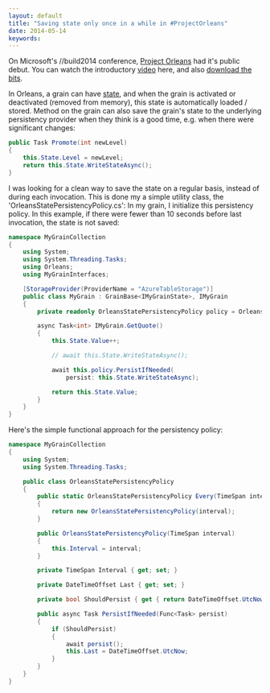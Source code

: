 ```yaml
---
layout: default
title: "Saving state only once in a while in #ProjectOrleans"
date: 2014-05-14
keywords: 
---
```


On Microsoft's //build2014 conference, [Project Orleans][announcement] had it's public debut. You can watch the introductory [video][build2014video] here, and also [download the bits][download]. 

In Orleans, a grain can have [state][orleansPersistence], and when the grain is activated or deactivated (removed from memory), this state is automatically loaded / stored. Method on the grain can also save the grain's state to the underlying persistency provider when they think is a good time, e.g. when there were significant changes:  

```csharp
public Task Promote(int newLevel)
{
    this.State.Level = newLevel;
    return this.State.WriteStateAsync();
}
```

I was looking for a clean way to save the state on a regular basis, instead of during each invocation. This is done my a simple utility class, the 'OrleansStatePersistencyPolicy.cs': In my grain, I initialize this persistency policy. In this example, if there were fewer than 10 seconds before last invocation, the state is not saved: 

```csharp
namespace MyGrainCollection
{
    using System;
    using System.Threading.Tasks;
    using Orleans;
    using MyGrainInterfaces;

    [StorageProvider(ProviderName = "AzureTableStorage")]
    public class MyGrain : GrainBase<IMyGrainState>, IMyGrain
    {
        private readonly OrleansStatePersistencyPolicy policy = OrleansStatePersistencyPolicy.Every(TimeSpan.FromSeconds(10));

        async Task<int> IMyGrain.GetQuote()
        {
            this.State.Value++;

            // await this.State.WriteStateAsync();

            await this.policy.PersistIfNeeded(
                persist: this.State.WriteStateAsync);

            return this.State.Value;
        }
    }
}
```

Here's the simple functional approach for the persistency policy: 

```csharp
namespace MyGrainCollection
{
    using System;
    using System.Threading.Tasks;

    public class OrleansStatePersistencyPolicy
    {
        public static OrleansStatePersistencyPolicy Every(TimeSpan interval)
        {
            return new OrleansStatePersistencyPolicy(interval);
        }

        public OrleansStatePersistencyPolicy(TimeSpan interval)
        {
            this.Interval = interval;
        }

        private TimeSpan Interval { get; set; }

        private DateTimeOffset Last { get; set; }

        private bool ShouldPersist { get { return DateTimeOffset.UtcNow > this.Last.Add(this.Interval); } }

        public async Task PersistIfNeeded(Func<Task> persist)
        {
            if (ShouldPersist)
            {
                await persist();
                this.Last = DateTimeOffset.UtcNow;
            }
        }
    }
}
```

[announcement]: http://blogs.msdn.com/b/dotnet/archive/2014/04/02/available-now-preview-of-project-orleans-cloud-services-at-scale.aspx
[download]: http://aka.ms/orleans
[build2014video]: http://channel9.msdn.com/Events/Build/2014/3-641
[orleansPersistence]: http://orleans.codeplex.com/wikipage?title=Declarative%20Persistence
